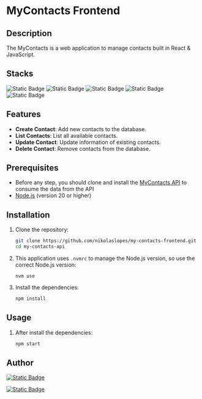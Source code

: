 # MyContacts Frontend

## Description

The MyContacts is a web application to manage contacts built in React & JavaScript.

## Stacks

![Static Badge](https://img.shields.io/badge/React-20232A?style=for-the-badge&logo=react&logoColor=61DAFB)
![Static Badge](https://img.shields.io/badge/JavaScript-20232A?style=for-the-badge&logo=JavaScript&logoColor=**white**)
![Static Badge](https://img.shields.io/badge/React_Router-20232A?style=for-the-badge&logo=react-router&logoColor=red)
![Static Badge](https://img.shields.io/badge/styled--components-20232A?style=for-the-badge&logo=styled-components&logoColor=pink)
![Static Badge](https://img.shields.io/badge/Framer-20232A?style=for-the-badge&logo=framer&logoColor=blue)

## Features

- **Create Contact**: Add new contacts to the database.
- **List Contacts**: List all available contacts.
- **Update Contact**: Update information of existing contacts.
- **Delete Contact**: Remove contacts from the database.

## Prerequisites

- Before any step, you should clone and install the [MyContacts API](https://github.com/nikolaslopes/my-contacts-api) to consume the data from the API
- [Node.js](https://nodejs.org/en/download/) (version 20 or higher)

## Installation

1. Clone the repository:

   ```sh
   git clone https://github.com/nikolaslopes/my-contacts-frontend.git
   cd my-contacts-api
   ```

2. This application uses `.nvmrc` to manage the Node.js version, so use the correct Node.js version:

   ```**sh**
   nvm use
   ```

3. Install the dependencies:

   ```sh
   npm install
   ```

## Usage

1. After install the dependencies:

   ```sh
   npm start
   ```

## Author

[![Static Badge](https://img.shields.io/badge/nikolas%20lopes-%23F6F5FC?style=for-the-badge&logo=linkedin&label=linkedin&labelColor=2371B7)](https://www.linkedin.com/in/nikolaslopes/)

[![Static Badge](https://img.shields.io/badge/nikolaslopes-F6F5FC?style=for-the-badge&logo=github&label=github&labelColor=%23222)](https://github.com/nikolaslopes)
